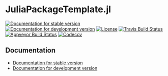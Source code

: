# JuliaPackageTemplate.jl

[![Documentation for stable version](https://img.shields.io/badge/docs-stable-blue.svg)](https://oschulz.github.io/JuliaPackageTemplate.jl/stable)
[![Documentation for development version](https://img.shields.io/badge/docs-dev-blue.svg)](https://oschulz.github.io/JuliaPackageTemplate.jl/dev)
[![License](http://img.shields.io/badge/license-MIT-brightgreen.svg?style=flat)](LICENSE.md)
[![Travis Build Status](https://travis-ci.com/oschulz/JuliaPackageTemplate.jl.svg?branch=master)](https://travis-ci.com/oschulz/JuliaPackageTemplate.jl)
[![Appveyor Build Status](https://ci.appveyor.com/api/projects/status/github/oschulz/JuliaPackageTemplate.jl?branch=master&svg=true)](https://ci.appveyor.com/project/oschulz/JuliaPackageTemplate-jl)
[![Codecov](https://codecov.io/gh/oschulz/JuliaPackageTemplate.jl/branch/master/graph/badge.svg)](https://codecov.io/gh/oschulz/JuliaPackageTemplate.jl)


## Documentation

* [Documentation for stable version](https://oschulz.github.io/JuliaPackageTemplate.jl/stable)
* [Documentation for development version](https://oschulz.github.io/JuliaPackageTemplate.jl/dev)
